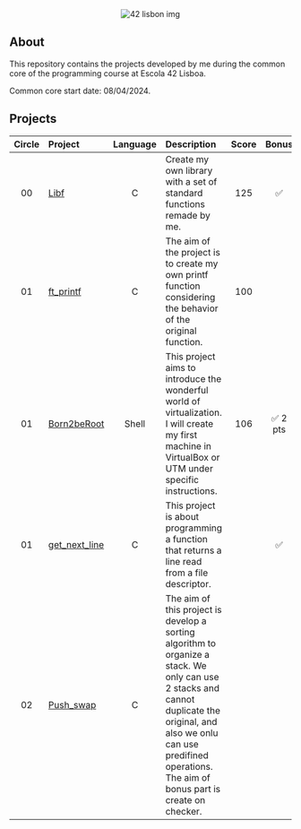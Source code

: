 <div align = "center">

  <img src = "https://www.vangproperties.com/media/3830/42lisboa.jpg?preset=imageWithTextInsideText" alt = "42 lisbon img">
</div>

## About
This repository contains the projects developed by me during the common core of the programming course at Escola 42 Lisboa.

Common core start date: 08/04/2024.

## Projects

<div align= "center">

| Circle | Project | Language | Description | Score | Bonus | Date |
| :---: | :--- | :---: | :--- | :---: |:---:|:--- |
| 00 | [Libf](https://github.com/MargaridaIFM/Libft) | C | Create my own library with a set of standard functions remade by me. | 125 | ✅| 18/04/2024 |
| 01 | [ft_printf](https://github.com/MargaridaIFM/Printf) | C | The aim of the project is to create my own printf function considering the behavior of the original function. | 100  |  | 19/04/2024 |
| 01 | [Born2beRoot](https://github.com/MargaridaIFM/Born2beRoot) | Shell | This project aims to introduce the wonderful world of virtualization. I will create my first machine in VirtualBox or UTM under specific instructions.| 106 | ✅ 2 pts | 07/05/2024 |
| 01 | [get_next_line](https://github.com/MargaridaIFM/get_next_line) | C | This project is about programming a function that returns a line read from a file descriptor.| | ✅ | |
| 02 | [Push_swap](https://github.com/MargaridaIFM/Push_swap) | C | The aim of this project is develop a sorting algorithm to organize a stack. We only can use 2 stacks and cannot duplicate the original, and also we onlu can use predifined operations. The aim of bonus part is create on checker.| | | |


</div>

